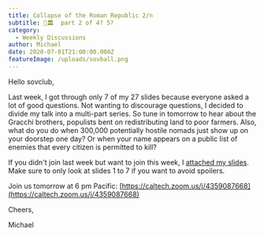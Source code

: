 ```yaml
---
title: Collapse of the Roman Republic 2/n
subtitle: 🦅🏛️  part 2 of 4? 5?
category:
  - Weekly Discussions
author: Michael
date: 2020-07-01T21:00:00.000Z
featureImage: /uploads/sovball.png
---
```

Hello sovclub,

Last week, I got through only 7 of my 27 slides because everyone asked a lot of good questions. Not wanting to discourage questions, I decided to divide my talk into a multi-part series. So tune in tomorrow to hear about the Gracchi brothers, populists bent on redistributing land to poor farmers. Also, what do you do when 300,000 potentially hostile nomads just show up on your doorstep one day? Or when your name appears on a public list of enemies that every citizen is permitted to kill?

If you didn't join last week but want to join this week, I [attached my slides](https://drive.google.com/file/d/1cecDwh9mOSpITlmWk6nmDf4X_jLurINH/view?usp=sharing). Make sure to only look at slides 1 to 7 if you want to avoid spoilers.

Join us tomorrow at 6 pm Pacific: [https://caltech.zoom.​us/j/4359087668](https://caltech.zoom.us/j/4359087668)

Cheers,

Michael